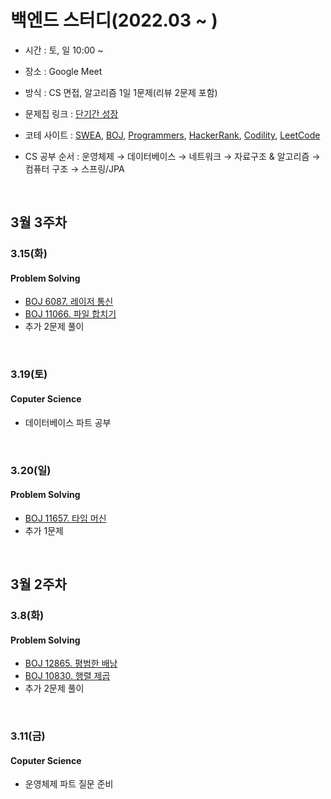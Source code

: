 # 백엔드 스터디(2022.03 ~ )

- 시간 : 토, 일 10:00 ~
- 장소 : Google Meet
- 방식 : CS 면접, 알고리즘 1일 1문제(리뷰 2문제 포함)

- 문제집 링크 : [단기간 성장](https://www.acmicpc.net/workbook/view/4349)
- 코테 사이트 : [SWEA](https://swexpertacademy.com/main/code/problem/problemList.do),  [BOJ](https://www.acmicpc.net),  [Programmers](https://programmers.co.kr/learn/challenges),  [HackerRank](https://www.hackerrank.com/dashboard),  [Codility](https://app.codility.com/programmers/),  [LeetCode](https://leetcode.com/problemset/all/)
- CS 공부 순서 : 운영체제 → 데이터베이스 → 네트워크 → 자료구조 & 알고리즘 → 컴퓨터 구조 → 스프링/JPA 

<br/>

## 3월 3주차

### 3.15(화)

#### Problem Solving
* [BOJ 6087. 레이저 통신](https://www.acmicpc.net/problem/6087)
* [BOJ 11066. 파일 합치기](https://www.acmicpc.net/problem/11066)
* 추가 2문제 풀이

<br/>

### 3.19(토)

#### Coputer Science
* 데이터베이스 파트 공부

<br/>

### 3.20(일)

#### Problem Solving
* [BOJ 11657. 타임 머신](https://www.acmicpc.net/problem/11657)
* 추가 1문제 

<br/>

## 3월 2주차

### 3.8(화)

#### Problem Solving
* [BOJ 12865. 평범한 배낭](https://www.acmicpc.net/problem/12865)
* [BOJ 10830. 행렬 제곱](https://www.acmicpc.net/problem/10830)
* 추가 2문제 풀이

<br/>

### 3.11(금)

#### Coputer Science
* 운영체제 파트 질문 준비


